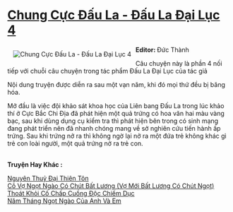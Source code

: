 <a href="https://utruyen.com/truyen/chung-cuc-dau-la-dau-la-dai-luc-4/18485/" title="Chung Cực Đấu La - Đấu La Đại Lục 4"><h1>Chung Cực Đấu La - Đấu La Đại Lục 4</h1></a><div style="display:table"><img align="right" style="float: left; padding: 10px;" src="https://utruyen.com/images/story/200x260/chung-cuc-dau-la-dau-la-dai-luc-4.jpg" alt="Chung Cực Đấu La - Đấu La Đại Lục 4"><b>Editor: </b>Đức Thành<p></p>Câu chuyện này là phần 4 nối tiếp với chuỗi câu chuyện trong tác phẩm Đấu La Đại Lục của tác giả<p></p>Nội dung truyện được diễn ra sau một vạn năm, khi đó mọi thứ đều bị băng hóa.<p></p>Mở đầu là việc đội khảo sát khoa học của Liên bang Đấu La trong lúc khảo thí ở Cực Bắc Chi Địa đã phát hiện một quả trứng có hoa văn hai màu vàng bạc, sau khi dùng dụng cụ kiểm tra thì phát hiện bên trong có sinh mạng đang phát triển nên đã nhanh chóng mang về sở nghiên cứu tiến hành ấp trứng. Sau khi trứng nở ra thì không ngờ lại nở ra một đứa trẻ không khác gì trẻ con loài người, một quả trứng nở ra trẻ con.</div><p><br><b>Truyện Hay Khác :</b></p><a href="https://utruyen.com/truyen/nguyen-thuy-dai-thien-ton/19144/" alt="Nguyên Thuỷ Đại Thiên Tôn">Nguyên Thuỷ Đại Thiên Tôn</a><br/><a href="https://github.com/quanluxury/ngontinhhot/tree/master/truyenhay/17473/" alt="Cô Vợ Ngọt Ngào Có Chút Bất Lương (Vợ Mới Bất Lương Có Chút Ngọt)">Cô Vợ Ngọt Ngào Có Chút Bất Lương (Vợ Mới Bất Lương Có Chút Ngọt)</a><br/><a href="https://github.com/quanluxury/ngontinhhot/tree/master/truyenhay/19375/" alt="Thoát Khỏi Cố Chấp Cuồng Độc Chiếm Dục">Thoát Khỏi Cố Chấp Cuồng Độc Chiếm Dục</a><br/><a href="https://www.flickr.com/photos/184340401@N07/48819117501/" alt="Năm Tháng Ngọt Ngào Của Anh Và Em">Năm Tháng Ngọt Ngào Của Anh Và Em</a><br/>